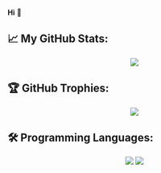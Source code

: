 **Hi** 🚀

## 📈 **My GitHub Stats:**
<p align="center">
  <img src="https://github-readme-stats.vercel.app/api?username=heymundomx&show_icons=true&theme=gotham" />

## 🏆 **GitHub Trophies:**
<p align="center">
  <img src="https://github-profile-trophy.vercel.app/?username=heymundomx&title=Joined2020,Experience,Repositories,Commits&column=4&margin-w=20&theme=darkhub" />

## 🛠️ **Programming Languages:**
<p align="center">
  <img src="https://img.shields.io/badge/Code-Java-informational?style=flat&logo=java&logoColor=white&color=121212" />
  <img src="https://img.shields.io/badge/Code-PHP-informational?style=flat&logo=java&logoColor=white&color=121212" />